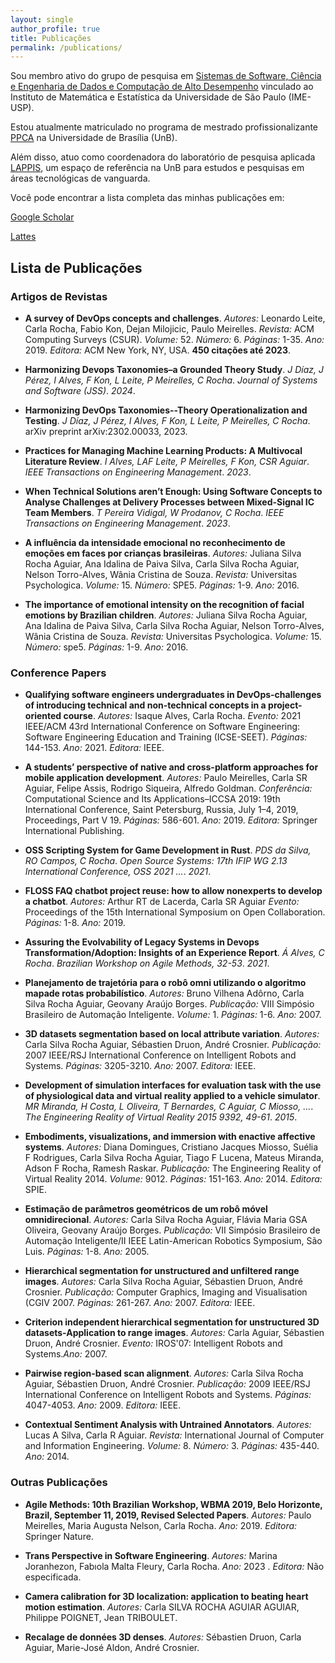 ```yaml
---
layout: single
author_profile: true
title: Publicações
permalink: /publications/
---
```


Sou membro ativo do grupo de pesquisa em [Sistemas de Software, Ciência e Engenharia de Dados e Computação de Alto Desempenho](http://dgp.cnpq.br/dgp/espelhogrupo/633486) vinculado ao Instituto de Matemática e Estatística da Universidade de São Paulo (IME-USP).

Estou atualmente matriculado no programa de mestrado profissionalizante [PPCA](https://ppca.unb.br) na Universidade de Brasília (UnB).

Além disso, atuo como coordenadora do laboratório de pesquisa aplicada [LAPPIS](https://lappis-unb.gitlab.io), um espaço de referência na UnB para estudos e pesquisas em áreas tecnológicas de vanguarda.



Você pode encontrar a lista completa das minhas publicações em:

[Google Scholar](https://scholar.google.com/citations?user=_y8XHnAAAAAJ&hl=en)

[Lattes](http://lattes.cnpq.br/2831991076751452)




## Lista de Publicações


### Artigos de Revistas

-  **A survey of DevOps concepts and challenges**. *Autores:* Leonardo Leite, Carla Rocha, Fabio Kon, Dejan Milojicic, Paulo Meirelles. *Revista:* ACM Computing Surveys (CSUR). *Volume:* 52. *Número:* 6. *Páginas:* 1-35. *Ano:* 2019. *Editora:* ACM New York, NY, USA. **450 citações até 2023**.
    
- **Harmonizing Devops Taxonomies–a Grounded Theory Study**. *J Díaz, J Pérez, I Alves, F Kon, L Leite, P Meirelles, C Rocha*. *Journal of Systems and Software (JSS)*. *2024*.

- **Harmonizing DevOps Taxonomies--Theory Operationalization and Testing**. *J Díaz, J Pérez, I Alves, F Kon, L Leite, P Meirelles, C Rocha*. arXiv preprint arXiv:2302.00033, 2023.

- **Practices for Managing Machine Learning Products: A Multivocal Literature Review**. *I Alves, LAF Leite, P Meirelles, F Kon, CSR Aguiar*. *IEEE Transactions on Engineering Management*. *2023*.
  
- **When Technical Solutions aren’t Enough: Using Software Concepts to Analyse Challenges at Delivery Processes between Mixed-Signal IC Team Members**. *T Pereira Vidigal, W Prodanov, C Rocha*. *IEEE Transactions on Engineering Management*. *2023*.
  
-  **A influência da intensidade emocional no reconhecimento de emoções em faces por crianças brasileiras**. *Autores:* Juliana Silva Rocha Aguiar, Ana Idalina de Paiva Silva, Carla Silva Rocha Aguiar, Nelson Torro-Alves, Wânia Cristina de Souza. *Revista:* Universitas Psychologica. *Volume:* 15. *Número:* SPE5. *Páginas:* 1-9. *Ano:* 2016.


-  **The importance of emotional intensity on the recognition of facial emotions by Brazilian children**. *Autores:* Juliana Silva Rocha Aguiar, Ana Idalina de Paiva Silva, Carla Silva Rocha Aguiar, Nelson Torro-Alves, Wânia Cristina de Souza. *Revista:* Universitas Psychologica. *Volume:* 15. *Número:* spe5. *Páginas:* 1-9. *Ano:* 2016.






### Conference Papers

-  **Qualifying software engineers undergraduates in DevOps-challenges of introducing technical and non-technical concepts in a project-oriented course**. *Autores:* Isaque Alves, Carla Rocha. *Evento:* 2021 IEEE/ACM 43rd International Conference on Software Engineering: Software Engineering Education and Training (ICSE-SEET). *Páginas:* 144-153. *Ano:* 2021. *Editora:* IEEE.

-  **A students’ perspective of native and cross-platform approaches for mobile application development**. *Autores:* Paulo Meirelles, Carla SR Aguiar, Felipe Assis, Rodrigo Siqueira, Alfredo Goldman. *Conferência:* Computational Science and Its Applications–ICCSA 2019: 19th International Conference, Saint Petersburg, Russia, July 1–4, 2019, Proceedings, Part V 19. *Páginas:* 586-601. *Ano:* 2019. *Editora:* Springer International Publishing.

- **OSS Scripting System for Game Development in Rust**. *PDS da Silva, RO Campos, C Rocha*. *Open Source Systems: 17th IFIP WG 2.13 International Conference, OSS 2021 …*. *2021*.
  
-  **FLOSS FAQ chatbot project reuse: how to allow nonexperts to develop a chatbot**. *Autores:* Arthur RT de Lacerda, Carla SR Aguiar *Evento:* Proceedings of the 15th International Symposium on Open Collaboration. *Páginas:* 1-8. *Ano:* 2019.

- **Assuring the Evolvability of Legacy Systems in Devops Transformation/Adoption: Insights of an Experience Report**. *Á Alves, C Rocha*. *Brazilian Workshop on Agile Methods, 32-53*. *2021*.

- **Planejamento de trajetória para o robô omni utilizando o algoritmo mapade rotas probabilístico**. *Autores:* Bruno Vilhena Adôrno, Carla Silva Rocha Aguiar, Geovany Araújo Borges. *Publicação:* VIII Simpósio Brasileiro de Automação Inteligente. *Volume:* 1. *Páginas:* 1-6. *Ano:* 2007. 

- **3D datasets segmentation based on local attribute variation**. *Autores:* Carla Silva Rocha Aguiar, Sébastien Druon, André Crosnier. *Publicação:* 2007 IEEE/RSJ International Conference on Intelligent Robots and Systems. *Páginas:* 3205-3210. *Ano:* 2007. *Editora:* IEEE.

- **Development of simulation interfaces for evaluation task with the use of physiological data and virtual reality applied to a vehicle simulator**. *MR Miranda, H Costa, L Oliveira, T Bernardes, C Aguiar, C Miosso, ...*. *The Engineering Reality of Virtual Reality 2015 9392, 49-61*. *2015*.
  
- **Embodiments, visualizations, and immersion with enactive affective systems**. *Autores:* Diana Domingues, Cristiano Jacques Miosso, Suélia F Rodrigues, Carla Silva Rocha Aguiar, Tiago F Lucena, Mateus Miranda, Adson F Rocha, Ramesh Raskar. *Publicação:* The Engineering Reality of Virtual Reality 2014. *Volume:* 9012. *Páginas:* 151-163. *Ano:* 2014. *Editora:* SPIE.

- **Estimação de parâmetros geométricos de um robô móvel omnidirecional**. *Autores:* Carla Silva Rocha Aguiar, Flávia Maria GSA Oliveira, Geovany Araújo Borges. *Publicação:* VII Simpósio Brasileiro de Automação Inteligente/II IEEE Latin-American Robotics Symposium, São Luis. *Páginas:* 1-8. *Ano:* 2005.

- **Hierarchical segmentation for unstructured and unfiltered range images**. *Autores:* Carla Silva Rocha Aguiar, Sébastien Druon, André Crosnier. *Publicação:* Computer Graphics, Imaging and Visualisation (CGIV 2007. *Páginas:* 261-267. *Ano:* 2007. *Editora:* IEEE.

-  **Criterion independent hierarchical segmentation for unstructured 3D datasets-Application to range images**. *Autores:* Carla Aguiar, Sébastien Druon, André Crosnier. *Evento:* IROS'07: Intelligent Robots and Systems.*Ano:* 2007.
 
- **Pairwise region-based scan alignment**. *Autores:* Carla Silva Rocha Aguiar, Sébastien Druon, André Crosnier. *Publicação:* 2009 IEEE/RSJ International Conference on Intelligent Robots and Systems. *Páginas:* 4047-4053. *Ano:* 2009. *Editora:* IEEE.

- **Contextual Sentiment Analysis with Untrained Annotators**. *Autores:* Lucas A Silva, Carla R Aguiar. *Revista:* International Journal of Computer and Information Engineering. *Volume:* 8. *Número:* 3. *Páginas:* 435-440. *Ano:* 2014.

### Outras Publicações

-  **Agile Methods: 10th Brazilian Workshop, WBMA 2019, Belo Horizonte, Brazil, September 11, 2019, Revised Selected Papers**. *Autores:* Paulo Meirelles, Maria Augusta Nelson, Carla Rocha.  *Ano:* 2019. *Editora:* Springer Nature.

-  **Trans Perspective in Software Engineering**. *Autores:* Marina Joranhezon, Fabıola Malta Fleury, Carla Rocha. *Ano:* 2023 . *Editora:* Não especificada.

- **Camera calibration for 3D localization: application to beating heart motion estimation**. *Autores:* Carla SILVA ROCHA AGUIAR AGUIAR, Philippe POIGNET, Jean TRIBOULET.

- **Recalage de données 3D denses**. *Autores:* Sébastien Druon, Carla Aguiar, Marie-José Aldon, André Crosnier.



